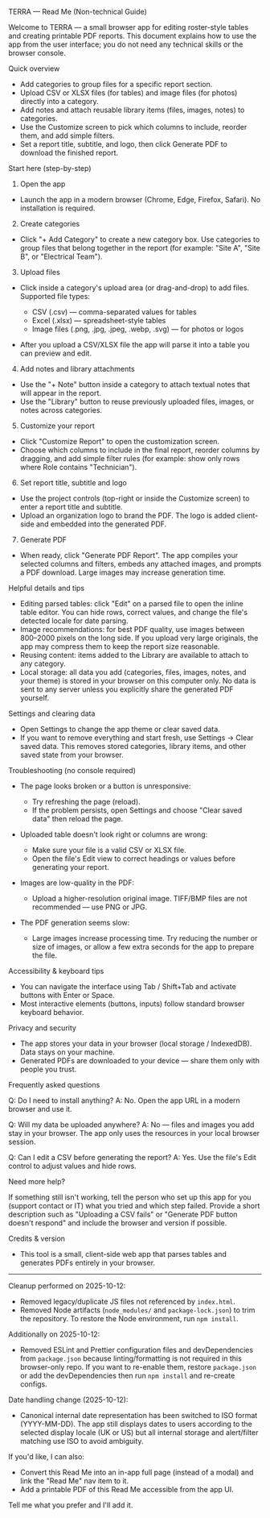 TERRA — Read Me (Non-technical Guide)

Welcome to TERRA — a small browser app for editing roster-style tables and creating printable PDF reports. This document explains how to use the app from the user interface; you do not need any technical skills or the browser console.

Quick overview

- Add categories to group files for a specific report section.
- Upload CSV or XLSX files (for tables) and image files (for photos) directly into a category.
- Add notes and attach reusable library items (files, images, notes) to categories.
- Use the Customize screen to pick which columns to include, reorder them, and add simple filters.
- Set a report title, subtitle, and logo, then click Generate PDF to download the finished report.

Start here (step-by-step)

1) Open the app

- Launch the app in a modern browser (Chrome, Edge, Firefox, Safari). No installation is required.

2) Create categories

- Click "+ Add Category" to create a new category box. Use categories to group files that belong together in the report (for example: "Site A", "Site B", or "Electrical Team").

3) Upload files

- Click inside a category's upload area (or drag-and-drop) to add files. Supported file types:
  - CSV (.csv) — comma-separated values for tables
  - Excel (.xlsx) — spreadsheet-style tables
  - Image files (.png, .jpg, .jpeg, .webp, .svg) — for photos or logos

- After you upload a CSV/XLSX file the app will parse it into a table you can preview and edit.

4) Add notes and library attachments

- Use the "+ Note" button inside a category to attach textual notes that will appear in the report.
- Use the "Library" button to reuse previously uploaded files, images, or notes across categories.

5) Customize your report

- Click "Customize Report" to open the customization screen.
- Choose which columns to include in the final report, reorder columns by dragging, and add simple filter rules (for example: show only rows where Role contains "Technician").

6) Set report title, subtitle and logo

- Use the project controls (top-right or inside the Customize screen) to enter a report title and subtitle.
- Upload an organization logo to brand the PDF. The logo is added client-side and embedded into the generated PDF.

7) Generate PDF

- When ready, click "Generate PDF Report". The app compiles your selected columns and filters, embeds any attached images, and prompts a PDF download. Large images may increase generation time.

Helpful details and tips

- Editing parsed tables: click "Edit" on a parsed file to open the inline table editor. You can hide rows, correct values, and change the file's detected locale for date parsing.
- Image recommendations: for best PDF quality, use images between 800–2000 pixels on the long side. If you upload very large originals, the app may compress them to keep the report size reasonable.
- Reusing content: items added to the Library are available to attach to any category.
- Local storage: all data you add (categories, files, images, notes, and your theme) is stored in your browser on this computer only. No data is sent to any server unless you explicitly share the generated PDF yourself.

Settings and clearing data

- Open Settings to change the app theme or clear saved data.
- If you want to remove everything and start fresh, use Settings -> Clear saved data. This removes stored categories, library items, and other saved state from your browser.

Troubleshooting (no console required)

- The page looks broken or a button is unresponsive:
  - Try refreshing the page (reload).
  - If the problem persists, open Settings and choose "Clear saved data" then reload the page.

- Uploaded table doesn't look right or columns are wrong:
  - Make sure your file is a valid CSV or XLSX file.
  - Open the file's Edit view to correct headings or values before generating your report.

- Images are low-quality in the PDF:
  - Upload a higher-resolution original image. TIFF/BMP files are not recommended — use PNG or JPG.

- The PDF generation seems slow:
  - Large images increase processing time. Try reducing the number or size of images, or allow a few extra seconds for the app to prepare the file.

Accessibility & keyboard tips

- You can navigate the interface using Tab / Shift+Tab and activate buttons with Enter or Space.
- Most interactive elements (buttons, inputs) follow standard browser keyboard behavior.

Privacy and security

- The app stores your data in your browser (local storage / IndexedDB). Data stays on your machine.
- Generated PDFs are downloaded to your device — share them only with people you trust.

Frequently asked questions

Q: Do I need to install anything?
A: No. Open the app URL in a modern browser and use it.

Q: Will my data be uploaded anywhere?
A: No — files and images you add stay in your browser. The app only uses the resources in your local browser session.

Q: Can I edit a CSV before generating the report?
A: Yes. Use the file's Edit control to adjust values and hide rows.

Need more help?

If something still isn't working, tell the person who set up this app for you (support contact or IT) what you tried and which step failed. Provide a short description such as "Uploading a CSV fails" or "Generate PDF button doesn't respond" and include the browser and version if possible.

Credits & version

- This tool is a small, client-side web app that parses tables and generates PDFs entirely in your browser.

---

Cleanup performed on 2025-10-12:
- Removed legacy/duplicate JS files not referenced by `index.html`.
- Removed Node artifacts (`node_modules/` and `package-lock.json`) to trim the repository. To restore the Node environment, run `npm install`.

Additionally on 2025-10-12:
- Removed ESLint and Prettier configuration files and devDependencies from `package.json` because linting/formatting is not required in this browser-only repo. If you want to re-enable them, restore `package.json` or add the devDependencies then run `npm install` and re-create configs.

Date handling change (2025-10-12):
- Canonical internal date representation has been switched to ISO format (YYYY-MM-DD). The app still displays dates to users according to the selected display locale (UK or US) but all internal storage and alert/filter matching use ISO to avoid ambiguity.

If you'd like, I can also:
- Convert this Read Me into an in-app full page (instead of a modal) and link the "Read Me" nav item to it.
- Add a printable PDF of this Read Me accessible from the app UI.

Tell me what you prefer and I'll add it.